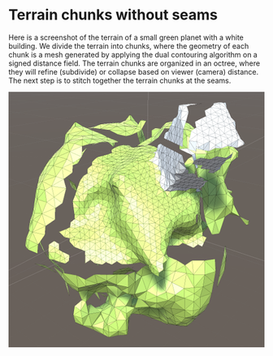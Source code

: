 # Terrain chunks without seams

Here is a screenshot of the terrain of a small green planet with a white building. We divide the terrain into chunks, where the geometry of each chunk is a mesh generated by applying the dual contouring algorithm on a signed distance field. The terrain chunks are organized in an octree, where they will refine (subdivide) or collapse based on viewer (camera) distance. The next step is to stitch together the terrain chunks at the seams.

![Terrain chunks without seams](unseamly.png)
